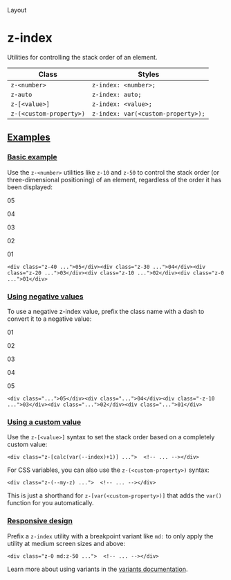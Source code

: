 <!--$-->

<!--/$-->

Layout

# z-index

Utilities for controlling the stack order of an element.

| Class                   | Styles                             |
| ----------------------- | ---------------------------------- |
| `z-<number>`            | `z-index: <number>;`               |
| `z-auto`                | `z-index: auto;`                   |
| `z-[<value>]`           | `z-index: <value>;`                |
| `z-(<custom-property>)` | `z-index: var(<custom-property>);` |

## [Examples](#examples)

### [Basic example](#basic-example)

Use the `z-<number>` utilities like `z-10` and `z-50` to control the stack order (or three-dimensional positioning) of an element, regardless of the order it has been displayed:

05

04

03

02

01

```
<div class="z-40 ...">05</div><div class="z-30 ...">04</div><div class="z-20 ...">03</div><div class="z-10 ...">02</div><div class="z-0 ...">01</div>
```

### [Using negative values](#using-negative-values)

To use a negative z-index value, prefix the class name with a dash to convert it to a negative value:

01

02

03

04

05

```
<div class="...">05</div><div class="...">04</div><div class="-z-10 ...">03</div><div class="...">02</div><div class="...">01</div>
```

### [Using a custom value](#using-a-custom-value)

Use the<!-- --> `z-[<value>]` <!-- -->syntax<!-- --> <!-- -->to set the <!-- -->stack order<!-- --> based on a completely custom value:

```
<div class="z-[calc(var(--index)+1)] ...">  <!-- ... --></div>
```

For CSS variables, you can also use the<!-- --> `z-(<custom-property>)` <!-- -->syntax:

```
<div class="z-(--my-z) ...">  <!-- ... --></div>
```

This is just a shorthand for<!-- --> `z-[var(<custom-property>)]` <!-- -->that adds the `var()` function for you automatically.

### [Responsive design](#responsive-design)

Prefix <!-- -->a<!-- --> `z-index` utility<!-- --> <!-- -->with a breakpoint variant like `md:` to only apply the utility at <!-- -->medium<!-- --> <!-- -->screen sizes and above:

```
<div class="z-0 md:z-50 ...">  <!-- ... --></div>
```

Learn more about using variants in the [variants documentation](/docs/hover-focus-and-other-states).

<!--$-->

<!--/$-->
